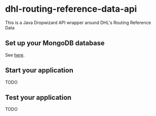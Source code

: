 # dhl-routing-reference-data-api

This is a Java Dropwizard API wrapper around DHL's Routing Reference Data

## Set up your MongoDB database

See [here](https://github.com/leeprovoost/dhl-routing-reference-data-api/tree/master/routing_reference_data).

## Start your application

TODO

## Test your application

TODO

